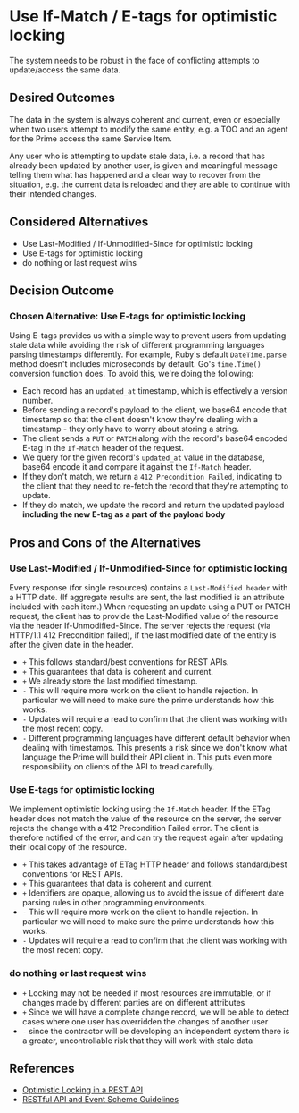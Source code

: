 # Use If-Match / E-tags for optimistic locking

The system needs to be robust in the face of conflicting attempts to update/access the same data.

## Desired Outcomes

The data in the system is always coherent and current, even or especially when two users attempt to modify the same entity, e.g. a TOO and an agent for the Prime access the same Service Item.

Any user who is attempting to update stale data, i.e. a record that has already been updated by another user, is given and meaningful message telling them what has happened and a clear way to recover from the situation, e.g. the current data is reloaded and they are able to continue with their intended changes.

## Considered Alternatives

- Use Last-Modified / If-Unmodified-Since for optimistic locking
- Use E-tags for optimistic locking
- do nothing or last request wins

## Decision Outcome

### Chosen Alternative: Use E-tags for optimistic locking

Using E-tags provides us with a simple way to prevent users from updating stale data while avoiding the risk of different programming languages parsing timestamps differently. For example, Ruby's default `DateTime.parse` method doesn't includes microseconds by default. Go's `time.Time()` conversion function does. To avoid this, we're doing the following:

- Each record has an `updated_at` timestamp, which is effectively a version number.
- Before sending a record's payload to the client, we base64 encode that timestamp so that the client doesn't know they're dealing with a timestamp - they only have to worry about storing a string.
- The client sends a `PUT` or `PATCH` along with the record's base64 encoded E-tag in the `If-Match` header of the request.
- We query for the given record's `updated_at` value in the database, base64 encode it and compare it against the `If-Match` header.
- If they don't match, we return a `412 Precondition Failed`, indicating to the client that they need to re-fetch the record that they're attempting to update.
- If they do match, we update the record and return the updated payload **including the new E-tag as a part of the payload body**

## Pros and Cons of the Alternatives

### Use Last-Modified / If-Unmodified-Since for optimistic locking

Every response (for single resources) contains a `Last-Modified header` with a HTTP date. (If aggregate results are sent, the last modified is an attribute included with each item.) When requesting an update using a PUT or PATCH request, the client has to provide the Last-Modified value of the resource via the header If-Unmodified-Since. The server rejects the request (via HTTP/1.1 412 Precondition failed), if the last modified date of the entity is after the given date in the header.

- `+` This follows standard/best conventions for REST APIs.
- `+` This guarantees that data is coherent and current.
- `+` We already store the last modified timestamp.
- `-` This will require more work on the client to handle rejection. In particular we will need to make sure the prime understands how this works.
- `-` Updates will require a read to confirm that the client was working with the most recent copy.
- `-` Different programming languages have different default behavior when dealing with timestamps. This presents a risk since we don't know what language the Prime will build their API client in. This puts even more responsibility on clients of the API to tread carefully.

### Use E-tags for optimistic locking

We implement optimistic locking using the `If-Match` header. If the ETag header does not match the value of the resource on the server, the server rejects the change with a 412 Precondition Failed error. The client is therefore notified of the error, and can try the request again after updating their local copy of the resource.

- `+` This takes advantage of ETag HTTP header and follows standard/best conventions for REST APIs.
- `+` This guarantees that data is coherent and current.
- `+` Identifiers are opaque, allowing us to avoid the issue of different date parsing rules in other programming environments.
- `-` This will require more work on the client to handle rejection. In particular we will need to make sure the prime understands how this works.
- `-` Updates will require a read to confirm that the client was working with the most recent copy.


### do nothing or last request wins

- `+` Locking may not be needed if most resources are immutable, or if changes made by different parties are on different attributes
- `+` Since we will have a complete change record, we will be able to detect cases where one user has overridden the changes of another user
- `-` since the contractor will be developing an independent system there is a greater, uncontrollable risk that they will work with stale data

## References

- [Optimistic Locking in a REST API](https://sookocheff.com/post/api/optimistic-locking-in-a-rest-api/)
- [RESTful API and Event Scheme Guidelines](https://opensource.zalando.com/restful-api-guidelines/index.html#optimistic-locking)
